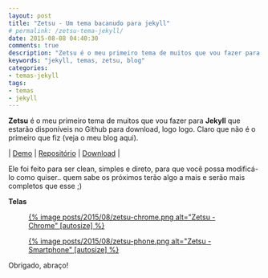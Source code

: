 ```yaml
---
layout: post
title: "Zetsu - Um tema bacanudo para jekyll"
# permalink: /zetsu-tema-jekyll/
date: 2015-08-08 04:40:30
comments: true
description: "Zetsu é o meu primeiro tema de muitos que vou fazer para Jekyll que estará disponível no Github para download"
keywords: "jekyll, temas, zetsu, blog"
categories:
- temas-jekyll
tags:
- temas
- jekyll
---
```


**Zetsu** é o meu primeiro tema de muitos que vou fazer para **Jekyll** que estarão disponíveis no Github para download, logo logo. Claro que não é o primeiro que fiz (veja o meu blog aqui).

| [Demo](http://nandomoreira.me/zetsu) | [Repositório](https://github.com/nandomoreirame/zetsu) | [Download](https://github.com/nandomoreirame/zetsu/archive/gh-pages.zip) |

Ele foi feito para ser clean, simples e direto, para que você possa modificá-lo como quiser.. quem sabe os próximos terão algo a mais e serão mais completos que esse ;)

**Telas**

<div class="gallery">
  <figure class="thumb">
    <a href="{{ 'posts/2015/08/zetsu-chrome.png' | asset_path }}" class="lightbox" rel="gallery" title="{{ page.title }}">
      {% image posts/2015/08/zetsu-chrome.png alt="Zetsu - Chrome" [autosize] %}
    </a>
  </figure>
  <figure class="thumb">
    <a href="{{ 'posts/2015/08/zetsu-phone.png' | asset_path }}" class="lightbox" rel="gallery" title="{{ page.title }}">
      {% image posts/2015/08/zetsu-phone.png alt="Zetsu - Smartphone" [autosize] %}
    </a>
  </figure>
</div>

Obrigado, abraço!
